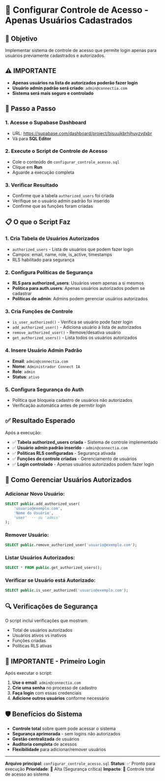 # 🔐 Configurar Controle de Acesso - Apenas Usuários Cadastrados

## 🎯 **Objetivo**
Implementar sistema de controle de acesso que permite login apenas para usuários previamente cadastrados e autorizados.

## ⚠️ **IMPORTANTE**
- **Apenas usuários na lista de autorizados poderão fazer login**
- **Usuário admin padrão será criado**: `admin@connectia.com`
- **Sistema será mais seguro e controlado**

## 🔧 **Passo a Passo**

### 1. Acesse o Supabase Dashboard
- URL: https://supabase.com/dashboard/project/bjsuujkbrhjhuyzydxbr
- Vá para **SQL Editor**

### 2. Execute o Script de Controle de Acesso
- Cole o conteúdo de `configurar_controle_acesso.sql`
- Clique em **Run**
- Aguarde a execução completa

### 3. Verificar Resultado
- Confirme que a tabela `authorized_users` foi criada
- Verifique se o usuário admin padrão foi inserido
- Confirme que as funções foram criadas

## 📋 **O que o Script Faz**

### **1. Cria Tabela de Usuários Autorizados**
- `authorized_users` - Lista de usuários que podem fazer login
- Campos: email, name, role, is_active, timestamps
- RLS habilitado para segurança

### **2. Configura Políticas de Segurança**
- **RLS para authorized_users**: Usuários veem apenas a si mesmos
- **Política para auth.users**: Apenas usuários autorizados podem se cadastrar
- **Políticas de admin**: Admins podem gerenciar usuários autorizados

### **3. Cria Funções de Controle**
- `is_user_authorized()` - Verifica se usuário pode fazer login
- `add_authorized_user()` - Adiciona usuário à lista de autorizados
- `remove_authorized_user()` - Remove/desativa usuário
- `get_authorized_users()` - Lista todos os usuários autorizados

### **4. Insere Usuário Admin Padrão**
- **Email**: `admin@connectia.com`
- **Nome**: `Administrador Connect IA`
- **Role**: `admin`
- **Status**: `ativo`

### **5. Configura Segurança do Auth**
- Política que bloqueia cadastro de usuários não autorizados
- Verificação automática antes de permitir login

## ✅ **Resultado Esperado**

Após a execução:
- ✅ **Tabela authorized_users criada** - Sistema de controle implementado
- ✅ **Usuário admin padrão inserido** - `admin@connectia.com`
- ✅ **Políticas RLS configuradas** - Segurança ativada
- ✅ **Funções de controle criadas** - Gerenciamento de usuários
- ✅ **Login controlado** - Apenas usuários autorizados podem fazer login

## 🚀 **Como Gerenciar Usuários Autorizados**

### **Adicionar Novo Usuário:**
```sql
SELECT public.add_authorized_user(
    'usuario@exemplo.com',
    'Nome do Usuário',
    'user'  -- ou 'admin'
);
```

### **Remover Usuário:**
```sql
SELECT public.remove_authorized_user('usuario@exemplo.com');
```

### **Listar Usuários Autorizados:**
```sql
SELECT * FROM public.get_authorized_users();
```

### **Verificar se Usuário está Autorizado:**
```sql
SELECT public.is_user_authorized('usuario@exemplo.com');
```

## 🔍 **Verificações de Segurança**

O script inclui verificações que mostram:
- Total de usuários autorizados
- Usuários ativos vs inativos
- Funções criadas
- Políticas RLS ativas

## 🚨 **IMPORTANTE - Primeiro Login**

Após executar o script:
1. **Use o email**: `admin@connectia.com`
2. **Crie uma senha** no processo de cadastro
3. **Faça login** com essas credenciais
4. **Adicione outros usuários** conforme necessário

## 🛡️ **Benefícios do Sistema**

- **Controle total** sobre quem pode acessar o sistema
- **Segurança aprimorada** - sem logins não autorizados
- **Gestão centralizada** de usuários
- **Auditoria completa** de acessos
- **Flexibilidade** para adicionar/remover usuários

---

**Arquivo principal**: `configurar_controle_acesso.sql`
**Status**: ✅ Pronto para execução
**Prioridade**: 🔴 Alta (Segurança crítica)
**Impacto**: 🔐 Controle total de acesso ao sistema
